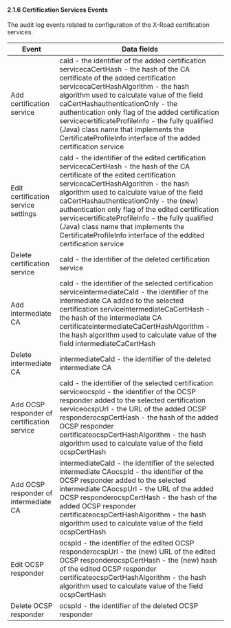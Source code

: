 #### 2.1.6 Certification Services Events

The audit log events related to configuration of the X-Road certification services.

| Event                                       | Data fields                                                                                                                                                                                                                                                                                                                                                                                                                                                                                                                               |
|---------------------------------------------|-------------------------------------------------------------------------------------------------------------------------------------------------------------------------------------------------------------------------------------------------------------------------------------------------------------------------------------------------------------------------------------------------------------------------------------------------------------------------------------------------------------------------------------------|
| Add certification service                   | caId - the identifier of the added certification servicecaCertHash - the hash of the CA certificate of the added certification servicecaCertHashAlgorithm - the hash algorithm used to calculate value of the field caCertHashauthenticationOnly - the authentication only flag of the added certification servicecertificateProfileInfo - the fully qualified (Java) class name that implements the CertificateProfileInfo interface of the added certification service            |
| Edit certification service settings         | caId - the identifier of the edited certification servicecaCertHash - the hash of the CA certificate of the edited certification servicecaCertHashAlgorithm - the hash algorithm used to calculate value of the field caCertHashauthenticationOnly - the (new) authentication only flag of the edited certification servicecertificateProfileInfo - the fully qualified (Java) class name that implements the CertificateProfileInfo interface of the eddited certification service |
| Delete certification service                | caId - the identifier of the deleted certification service                                                                                                                                                                                                                                                                                                                                                                                                                                                              |
| Add intermediate CA                         | caId - the identifier of the selected certification serviceintermediateCaId - the identifier of the intermediate CA added to the selected certification serviceintermediateCaCertHash - the hash of the intermediate CA certificateintermediateCaCertHashAlgorithm - the hash algorithm used to calculate value of the field intermediateCaCertHash                                                                                                                                          |
| Delete intermediate CA                      | intermediateCaId - the identifier of the deleted intermediate CA                                                                                                                                                                                                                                                                                                                                                                                                                                                        |
| Add OCSP responder of certification service | caId - the identifier of the selected certification serviceocspId - the identifier of the OCSP responder added to the selected certification serviceocspUrl - the URL of the added OCSP responderocspCertHash - the hash of the added OCSP responder certificateocspCertHashAlgorithm - the hash algorithm used to calculate value of the field ocspCertHash                                                                                                                        |
| Add OCSP responder of intermediate CA       | intermediateCaId - the identifier of the selected intermediate CAocspId - the identifier of the OCSP responder added to the selected intermediate CAocspUrl - the URL of the added OCSP responderocspCertHash - the hash of the added OCSP responder certificateocspCertHashAlgorithm - the hash algorithm used to calculate value of the field ocspCertHash                                                                                                                        |
| Edit OCSP responder                         | ocspId - the identifier of the edited OCSP responderocspUrl - the (new) URL of the edited OCSP responderocspCertHash - the (new) hash of the edited OCSP responder certificateocspCertHashAlgorithm - the hash algorithm used to calculate value of the field ocspCertHash                                                                                                                                                                                                                   |
| Delete OCSP responder                       | ocspId - the identifier of the deleted OCSP responder                                                                                                                                                                                                                                                                                                                                                                                                                                                                   |